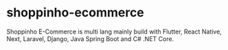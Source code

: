 # shoppinho-ecommerce
Shoppinho E-Commerce is multi lang mainly build with Flutter, React Native, Next, Laravel, Django, Java Spring Boot and C# .NET Core.
